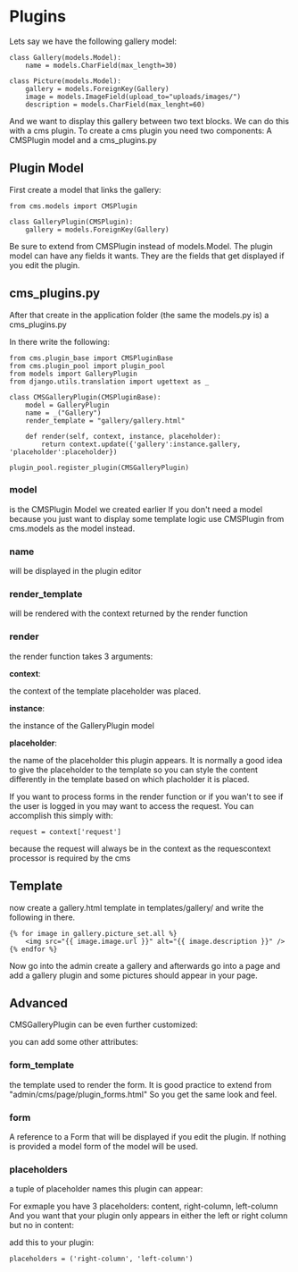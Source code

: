 Plugins
=======

Lets say we have the following gallery model:

	class Gallery(models.Model):
		name = models.CharField(max_length=30)
	
	class Picture(models.Model):
		gallery = models.ForeignKey(Gallery)
		image = models.ImageField(upload_to="uploads/images/")
		description = models.CharField(max_lenght=60)

And we want to display this gallery between two text blocks.
We can do this with a cms plugin.
To create a cms plugin you need two components: A CMSPlugin model and a cms_plugins.py

Plugin Model
------------

First create a model that links the gallery:

	from cms.models import CMSPlugin

	class GalleryPlugin(CMSPlugin):
		gallery = models.ForeignKey(Gallery)
	

Be sure to extend from CMSPlugin instead of models.Model.
The plugin model can have any fields it wants. They are the fields that
get displayed if you edit the plugin.

cms_plugins.py
--------------

After that create in the application folder (the same the models.py is) a cms_plugins.py

In there write the following:

	from cms.plugin_base import CMSPluginBase
	from cms.plugin_pool import plugin_pool
	from models import GalleryPlugin
	from django.utils.translation import ugettext as _

	class CMSGalleryPlugin(CMSPluginBase):
		model = GalleryPlugin
    	name = _("Gallery")
    	render_template = "gallery/gallery.html"
    
    	def render(self, context, instance, placeholder):
        	return context.update({'gallery':instance.gallery, 'placeholder':placeholder})
    
	plugin_pool.register_plugin(CMSGalleryPlugin)		

### model ###

is the CMSPlugin Model we created earlier
If you don't need a model because you just want to display some template logic use CMSPlugin from cms.models as the model instead.

### name ###

will be displayed in the plugin editor

### render_template ###

will be rendered with the context returned by the render function

### render ###

the render function takes 3 arguments:

**context**:

the context of the template placeholder was placed.

**instance**:

the instance of the GalleryPlugin model

**placeholder**:

the name of the placeholder this plugin appears.
It is normally a good idea to give the placeholder to the template so you can style
the content differently in the template based on which placholder it is placed.

If you want to process forms in the render function or if you wan't to see if the user is logged in you may want to access the request. 
You can accomplish this simply with:

	request = context['request']

because the request will always be in the context as the requescontext processor is required by the cms

Template
--------
now create a gallery.html template in templates/gallery/ and write the following in there.

	{% for image in gallery.picture_set.all %}
		<img src="{{ image.image.url }}" alt="{{ image.description }}" />
	{% endfor %}

Now go into the admin create a gallery and afterwards go into a page and add a gallery plugin and some pictures should appear in your page.

Advanced
--------

CMSGalleryPlugin can be even further customized:

you can add some other attributes:

### form_template ###

the template used to render the form.
It is good practice to extend from "admin/cms/page/plugin_forms.html" So you get the same look and feel.

### form ###

A reference to a Form that will be displayed if you edit the plugin. If nothing is provided a model form of the model
will be used.

### placeholders ###

a tuple of placeholder names this plugin can appear:

For exmaple you have 3 placeholders: content, right-column, left-column
And you want that your plugin only appears in either the left or right column but no in content:

add this to your plugin: 
	
	placeholders = ('right-column', 'left-column')
